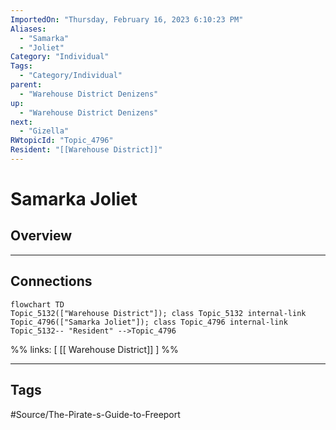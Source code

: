```yaml
---
ImportedOn: "Thursday, February 16, 2023 6:10:23 PM"
Aliases:
  - "Samarka"
  - "Joliet"
Category: "Individual"
Tags:
  - "Category/Individual"
parent:
  - "Warehouse District Denizens"
up:
  - "Warehouse District Denizens"
next:
  - "Gizella"
RWtopicId: "Topic_4796"
Resident: "[[Warehouse District]]"
---
```

# Samarka Joliet
## Overview
---
## Connections
```mermaid
flowchart TD
Topic_5132(["Warehouse District"]); class Topic_5132 internal-link
Topic_4796(["Samarka Joliet"]); class Topic_4796 internal-link
Topic_5132-- "Resident" -->Topic_4796
```
%%
links: [ [[ Warehouse District]] ]
%%


---
## Tags
#Source/The-Pirate-s-Guide-to-Freeport

